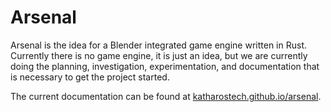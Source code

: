 # Arsenal

Arsenal is the idea for a Blender integrated game engine written in Rust. Currently there is no game engine, it is just an idea, but we are currently doing the planning, investigation, experimentation, and documentation that is necessary to get the project started.

The current documentation can be found at [katharostech.github.io/arsenal](https://katharostech.github.io/arsenal).
